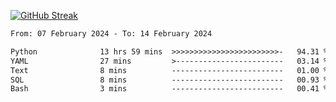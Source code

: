 [![GitHub Streak](https://streak-stats.demolab.com?user=renren-017&theme=sea&hide_border=true&background=DD272700)](https://git.io/streak-stats)

<!--START_SECTION:waka-->

```txt
From: 07 February 2024 - To: 14 February 2024

Python              13 hrs 59 mins  >>>>>>>>>>>>>>>>>>>>>>>>-   94.31 %
YAML                27 mins         >------------------------   03.14 %
Text                8 mins          -------------------------   01.00 %
SQL                 8 mins          -------------------------   00.93 %
Bash                3 mins          -------------------------   00.41 %
```

<!--END_SECTION:waka-->
